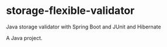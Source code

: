 # storage-flexible-validator

Java storage validator with Spring Boot and JUnit and Hibernate

A Java project.
